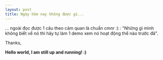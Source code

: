 ```yaml
---
layout: post
title: Ngày hôm nay không được gì...
---
```


... ngoài đọc được 1 câu theo cảm quan là chuẩn cmnr :) : "Những gì mình không biết về nó thì hãy tự làm
1 demo xem nó hoạt động thế nào trước đã". 

Thanks,

<b>Hello world, I am still up and running! :) </b>
